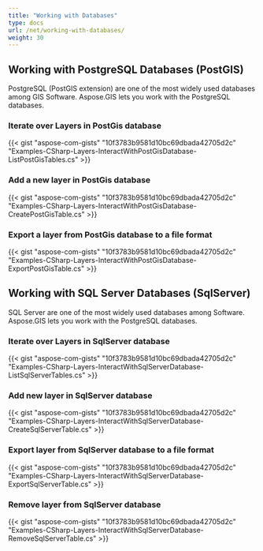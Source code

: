 ```yaml
---
title: "Working with Databases"
type: docs
url: /net/working-with-databases/
weight: 30
---
```


## **Working with PostgreSQL Databases (PostGIS)**
PostgreSQL (PostGIS extension) are one of the most widely used databases among GIS Software. Aspose.GIS lets you work with the PostgreSQL databases.
### **Iterate over Layers in PostGis database**
{{< gist "aspose-com-gists" "10f3783b9581d10bc69dbada42705d2c" "Examples-CSharp-Layers-InteractWithPostGisDatabase-ListPostGisTables.cs" >}}
### **Add a new layer in PostGis database**
{{< gist "aspose-com-gists" "10f3783b9581d10bc69dbada42705d2c" "Examples-CSharp-Layers-InteractWithPostGisDatabase-CreatePostGisTable.cs" >}}
### **Export a layer from PostGis database to a file format**
{{< gist "aspose-com-gists" "10f3783b9581d10bc69dbada42705d2c" "Examples-CSharp-Layers-InteractWithPostGisDatabase-ExportPostGisTable.cs" >}}
## **Working with SQL Server Databases (SqlServer)**
SQL Server are one of the most widely used databases among Software. Aspose.GIS lets you work with the PostgreSQL databases.
### **Iterate over Layers in SqlServer database**
{{< gist "aspose-com-gists" "10f3783b9581d10bc69dbada42705d2c" "Examples-CSharp-Layers-InteractWithSqlServerDatabase-ListSqlServerTables.cs" >}}
### **Add new layer in SqlServer database**
{{< gist "aspose-com-gists" "10f3783b9581d10bc69dbada42705d2c" "Examples-CSharp-Layers-InteractWithSqlServerDatabase-CreateSqlServerTable.cs" >}}
### **Export layer from SqlServer database to a file format**
{{< gist "aspose-com-gists" "10f3783b9581d10bc69dbada42705d2c" "Examples-CSharp-Layers-InteractWithSqlServerDatabase-ExportSqlServerTable.cs" >}}
### **Remove layer from SqlServer database**
{{< gist "aspose-com-gists" "10f3783b9581d10bc69dbada42705d2c" "Examples-CSharp-Layers-InteractWithSqlServerDatabase-RemoveSqlServerTable.cs" >}}
